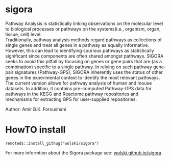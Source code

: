 # sigora

Pathway Analysis is statistically linking observations on 
the molecular level to biological processes or pathways on 
the systems(i.e., organism, organ, tissue, cell) level.  
Traditionally, pathway analysis methods regard pathways 
as collections of single genes and treat all genes in a pathway
as equally informative. However, this can lead to identifying
spurious pathways as statistically significant since components
are often shared amongst pathways. SIGORA seeks to avoid this
pitfall by focusing on genes or gene pairs that are (as a combination)
specific to a single pathway.
In relying on such pathway gene-pair signatures (Pathway-GPS),
SIGORA inherently uses the status of other genes in the
experimental context to identify the most relevant pathways.
The current version allows for pathway analysis of human
and mouse datasets. In addition, it contains pre-computed
Pathway-GPS data for pathways in the KEGG and  Reactome
pathway repositories and mechanisms for extracting GPS
for user-supplied repositories.

Author: Amir B.K. Foroushani


# HowTO install

```{r}
remoteds::install_githug("wolski/sigora")
```

For more informtion about the Sigora package see:
[wolski.github.io/sigora](wolski.github.io/sigora)

